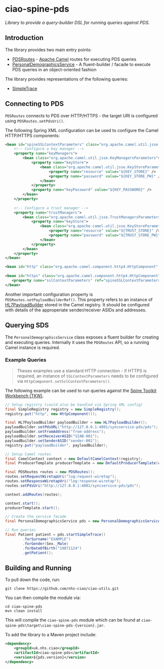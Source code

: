 # ciao-spine-pds

*Library to provide a query-builder DSL for running queries against PDS.*

## Introduction

The library provides two main entry points:
- [PDSRoutes](src/main/java/uk/nhs/ciao/spine/pds/route/PDSRoutes.java) - [Apache Camel](http://camel.apache.org) routes for executing PDS queries
- [PersonalDemographicsService](src/main/java/uk/nhs/ciao/spine/pds/PersonalDemographicsService.java) - A fluent-builder / facade to execute PDS queries in an object-oriented fashion

The library provides representations of the following queries:
- [SimpleTrace](src/main/java/uk/nhs/ciao/spine/pds/model/SimpleTrace.java)


## Connecting to PDS

`PDSRoutes` connects to PDS over HTTP/HTTPS - the target URI is configured using `PDSRoutes.setPdsUri()`.

The following Spring XML configuration can be used to configure the Camel HTTP/HTTPS components:
```xml
<bean id="spineSSLContextParameters" class="org.apache.camel.util.jsse.SSLContextParameters">
	<!-- Configure a key manager -->
	<property name="keyManagers">
		<bean class="org.apache.camel.util.jsse.KeyManagersParameters">
			<property name="keyStore">
				<bean class="org.apache.camel.util.jsse.KeyStoreParameters">
					<property name="resource" value="${KEY_STORE}" />
					<property name="password" value="${KEY_STORE_PW}" />
				</bean>
			</property>
			<property name="keyPassword" value="${KEY_PASSWORD}" />
		</bean>
	</property>
		
	<!-- Configure a trust manager -->
	<property name="trustManagers">
		<bean class="org.apache.camel.util.jsse.TrustManagersParameters">
			<property name="keyStore">
				<bean class="org.apache.camel.util.jsse.KeyStoreParameters">
					<property name="resource" value="${TRUST_STORE}" />
					<property name="password" value="${TRUST_STORE_PW}" />
				</bean>
			</property>
		</bean>
	</property>
</bean>

<bean id="http" class="org.apache.camel.component.http4.HttpComponent" />
	
<bean id="https" class="org.apache.camel.component.http4.HttpComponent">
   <property name="sslContextParameters" ref="spineSSLContextParameters"/>
</bean>
```

Another important configuration property is `PDSRoutes.setPayloadBuilderRef()`. This property refers to an instance of [HL7PayloadBuilder](src/main/java/uk/nhs/ciao/spine/pds/hl7/HL7PayloadBuilder.class) stored in the Camel registry. It should be configured with details of the approperiate sender/receiver ASIDs and addresses.

## Querying SDS

The `PersonalDemographicsService` class exposes a fluent builder for creating and executing queries. Internally it uses the `PDSRoutes` API, so a running Camel instance is required.

### Example Queries

> Theses examples use a standard HTTP connection - if HTTPS is required, an instance of `SSLContextParameters` needs to be configured via `HttpComponent.setSslContextParameters()`.

The following example can be used to run queries against the [Spine Toolkit Workbench (TKW)](http://systems.hscic.gov.uk/sa/tools).

```java
// Setup registry (could also be handled via Spring XML config)
final SimpleRegistry registry = new SimpleRegistry();		
registry.put("http", new HttpComponent());

final HL7PayloadBuilder payloadBuilder = new HL7PayloadBuilder();
payloadBuilder.setPdsURL("http://127.0.0.1:4001/syncservice-pds/pds");
payloadBuilder.setFromAddress("from-address");
payloadBuilder.setReceiverASID("SIAB-001");
payloadBuilder.setSenderASID("sender-001");
registry.put("payloadBuilder", payloadBuilder);

// Setup Camel routes
final CamelContext context = new DefaultCamelContext(registry);
final ProducerTemplate producerTemplate = new DefaultProducerTemplate(context);

final PDSRoutes routes = new PDSRoutes();
routes.setRequestWiretapUri("log:request-wiretap");
routes.setResponseWiretapUri("log:response-wiretap");
routes.setPdsUri("http://127.0.0.1:4001/syncservice-pds/pds");

context.addRoutes(routes);

context.start();
producerTemplate.start();

// Create the service facade
final PersonalDemographicsService pds = new PersonalDemographicsService(producerTemplate, "direct:pds");

// Run queries
final Patient patient = pds.startSimpleTrace()
		.forSurname("EXAMPLE")
		.forGender(Sex._Male)
		.forDateOfBirth("19871124")
		.getPatient();
```

## Building and Running

To pull down the code, run:

	git clone https://github.com/nhs-ciao/ciao-utils.git
	
You can then compile the module via:

    cd ciao-spine-pds
	mvn clean install

This will compile the `ciao-spine-pds` module which can be found at `ciao-spine-pds\target\ciao-spine-pds-{version}.jar`.

To add the library to a Maven project include:
```xml
<dependency>
	<groupId>uk.nhs.ciao</groupId>
	<artifactId>ciao-spine-pds</artifactId>
	<version>${pds.version}</version>
</dependency>
```
